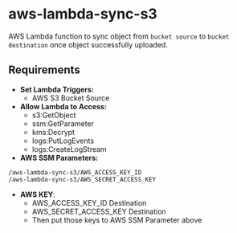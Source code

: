 # aws-lambda-sync-s3

AWS Lambda function to sync object from `bucket source` to `bucket destination` once object successfully uploaded.

## Requirements
- **Set Lambda Triggers:** 
	- AWS S3 Bucket Source
- **Allow Lambda to Access:** 
	- s3:GetObject
	- ssm:GetParameter
	- kms:Decrypt
	- logs:PutLogEvents
	- logs:CreateLogStream
- **AWS SSM Parameters:**
```
/aws-lambda-sync-s3/AWS_ACCESS_KEY_ID
/aws-lambda-sync-s3/AWS_SECRET_ACCESS_KEY
```
- **AWS KEY**:
	- AWS_ACCESS_KEY_ID Destination
	- AWS_SECRET_ACCESS_KEY Destination
	- Then put those keys to AWS SSM Parameter above
